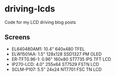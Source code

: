 # driving-lcds
Code for my LCD driving blog posts

## Screens

- EL640480AM1: 10.4" 640x480 TFEL
- ELW1501AA: 1.5" 128x128 SSD1327 PM OLED
- ER-TFT0.96-1: 0.96" 160x80 ST7735 IPS TFT LCD
- IP270-LCD: 4.0" 255x64 ST7529 FSTN LCD
- SCLM-P107: 5.5" 24x24 NT7701 FSC TN LCD
